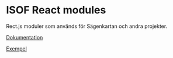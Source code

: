 # ISOF React modules

Rect.js moduler som används för Sägenkartan och andra projekter.

[Dokumentation](https://github.com/ISOF-ITD/ISOF-documentation/wiki/ISOF-React-modules)

[Exempel](http://www4.sprakochfolkminnen.se/reactjs/)
